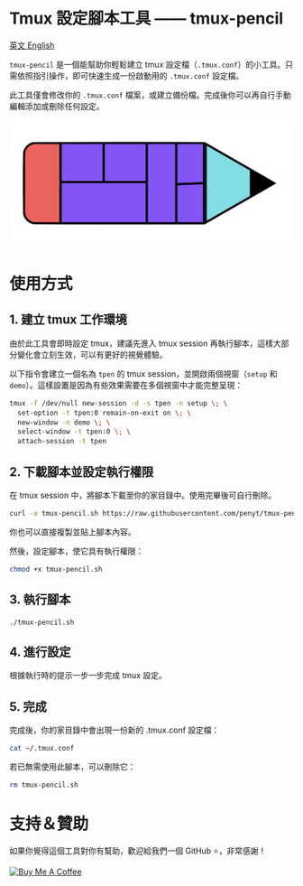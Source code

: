 # Tmux 設定腳本工具 —— tmux-pencil
[英文 English](https://github.com/penyt/tmux-pencil/blob/main/README.md)

`tmux-pencil` 是一個能幫助你輕鬆建立 tmux 設定檔（`.tmux.conf`）的小工具。只需依照指引操作，即可快速生成一份啟動用的 `.tmux.conf` 設定檔。

此工具僅會修改你的 `.tmux.conf` 檔案，或建立備份檔。完成後你可以再自行手動編輯添加或刪除任何設定。

![tmux-pencil-logo](https://raw.githubusercontent.com/penyt/tmux-pencil/refs/heads/main/tmux-pencil-logo.png)

# 使用方式

## 1. 建立 tmux 工作環境

由於此工具會即時設定 tmux，建議先進入 tmux session 再執行腳本，這樣大部分變化會立刻生效，可以有更好的視覺體驗。

以下指令會建立一個名為 `tpen` 的 tmux session，並開啟兩個視窗（`setup` 和 `demo`）。這樣設置是因為有些效果需要在多個視窗中才能完整呈現：
```sh
tmux -f /dev/null new-session -d -s tpen -n setup \; \
  set-option -t tpen:0 remain-on-exit on \; \
  new-window -n demo \; \
  select-window -t tpen:0 \; \
  attach-session -t tpen
```

## 2. 下載腳本並設定執行權限

在 tmux session 中，將腳本下載至你的家目錄中。使用完畢後可自行刪除。
```sh
curl -o tmux-pencil.sh https://raw.githubusercontent.com/penyt/tmux-pencil/refs/heads/main/tmux-pencil.sh
```
你也可以直接複製並貼上腳本內容。

然後，設定腳本，使它具有執行權限：
```sh
chmod +x tmux-pencil.sh
```

## 3. 執行腳本
```
./tmux-pencil.sh
```

## 4. 進行設定
根據執行時的提示一步一步完成 tmux 設定。

## 5. 完成
完成後，你的家目錄中會出現一份新的 .tmux.conf 設定檔：
```sh
cat ~/.tmux.conf
```

若已無需使用此腳本，可以刪除它：
```sh
rm tmux-pencil.sh
```

# 支持＆贊助

如果你覺得這個工具對你有幫助，歡迎給我們一個 GitHub ⭐️，非常感謝！

<a href="https://www.buymeacoffee.com/penyt" target="_blank"><img src="https://cdn.buymeacoffee.com/buttons/v2/default-blue.png" alt="Buy Me A Coffee" style="height: 60px !important;width: 217px !important;" ></a>

